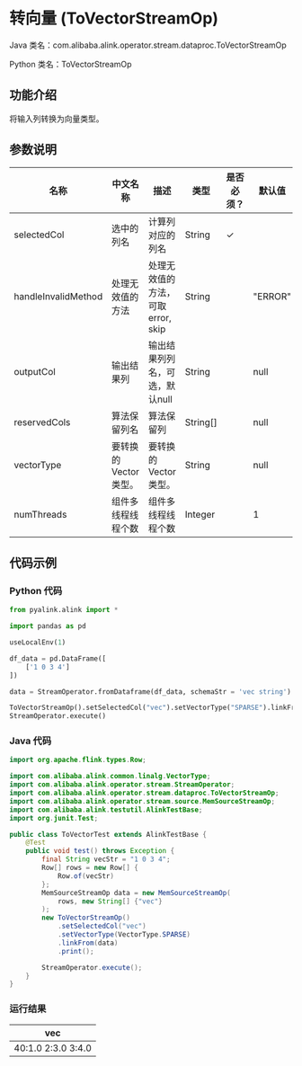 # 转向量 (ToVectorStreamOp)
Java 类名：com.alibaba.alink.operator.stream.dataproc.ToVectorStreamOp

Python 类名：ToVectorStreamOp


## 功能介绍
将输入列转换为向量类型。

## 参数说明

| 名称 | 中文名称 | 描述 | 类型 | 是否必须？ | 默认值 |
| --- | --- | --- | --- | --- | --- |
| selectedCol | 选中的列名 | 计算列对应的列名 | String | ✓ |  |
| handleInvalidMethod | 处理无效值的方法 | 处理无效值的方法，可取 error, skip | String |  | "ERROR" |
| outputCol | 输出结果列 | 输出结果列列名，可选，默认null | String |  | null |
| reservedCols | 算法保留列名 | 算法保留列 | String[] |  | null |
| vectorType | 要转换的Vector类型。 | 要转换的Vector类型。 | String |  | null |
| numThreads | 组件多线程线程个数 | 组件多线程线程个数 | Integer |  | 1 |


## 代码示例
### Python 代码
```python
from pyalink.alink import *

import pandas as pd

useLocalEnv(1)

df_data = pd.DataFrame([
    ['1 0 3 4']
])

data = StreamOperator.fromDataframe(df_data, schemaStr = 'vec string')

ToVectorStreamOp().setSelectedCol("vec").setVectorType("SPARSE").linkFrom(data).print()
StreamOperator.execute()
```
### Java 代码
```java
import org.apache.flink.types.Row;

import com.alibaba.alink.common.linalg.VectorType;
import com.alibaba.alink.operator.stream.StreamOperator;
import com.alibaba.alink.operator.stream.dataproc.ToVectorStreamOp;
import com.alibaba.alink.operator.stream.source.MemSourceStreamOp;
import com.alibaba.alink.testutil.AlinkTestBase;
import org.junit.Test;

public class ToVectorTest extends AlinkTestBase {
	@Test
	public void test() throws Exception {
		final String vecStr = "1 0 3 4";
		Row[] rows = new Row[] {
			Row.of(vecStr)
		};
		MemSourceStreamOp data = new MemSourceStreamOp(
			rows, new String[] {"vec"}
		);
		new ToVectorStreamOp()
			.setSelectedCol("vec")
			.setVectorType(VectorType.SPARSE)
			.linkFrom(data)
			.print();

		StreamOperator.execute();
	}
}
```

### 运行结果

| vec                  |
|----------------------|
| $4$0:1.0 2:3.0 3:4.0 |
